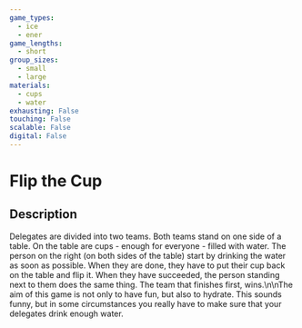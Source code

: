 ```yaml
---
game_types:
  - ice
  - ener
game_lengths:
  - short
group_sizes:
  - small
  - large
materials:
  - cups
  - water
exhausting: False
touching: False
scalable: False
digital: False
---
```

# Flip the Cup

## Description
Delegates are divided into two teams. Both teams stand on one side of a table. On the table are cups - enough for everyone - filled with water. The person on the right (on both sides of the table) start by drinking the water as soon as possible. When they are done, they have to put their cup back on the table and flip it. When they have succeeded, the person standing next to them does the same thing. The team that finishes first, wins.\n\nThe aim of this game is not only to have fun, but also to hydrate. This sounds funny, but in some circumstances you really have to make sure that your delegates drink enough water.
